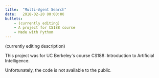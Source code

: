 ```yaml
---
title:  "Multi-Agent Search"
date:   2018-02-20 00:00:00
bullets:
    - (currently editing)
    - A project for CS188 course
    - Made with Python
---
```

(currently editing description)

This project was for UC Berkeley's course CS188: Introduction to Artificial Intelligence.

Unfortunately, the code is not available to the public.
